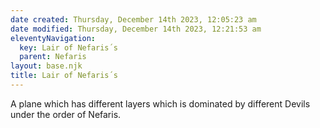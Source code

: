 ```yaml
---
date created: Thursday, December 14th 2023, 12:05:23 am
date modified: Thursday, December 14th 2023, 12:21:53 am
eleventyNavigation:
  key: Lair of Nefaris´s
  parent: Nefaris
layout: base.njk
title: Lair of Nefaris´s
---
```


A plane which has different layers which is dominated by different Devils under the order of Nefaris.